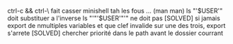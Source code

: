  ctrl-c && ctrl-\ fait casser minishell tah les fous ... (man man)
 ls "'$USER'" doit substituer a l'inverse ls "'"'$USER'"'" ne doit pas
 [SOLVED] si jamais export de nmultiples variables et que clef invalide sur une des trois, export s'arrete
 [SOLVED] chercher priorité dans le path avant le dossier courrant
 
